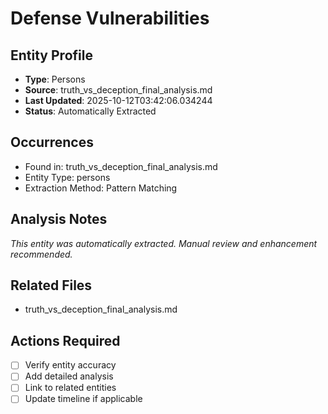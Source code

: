 # Defense Vulnerabilities

## Entity Profile
- **Type**: Persons
- **Source**: truth_vs_deception_final_analysis.md
- **Last Updated**: 2025-10-12T03:42:06.034244
- **Status**: Automatically Extracted

## Occurrences
- Found in: truth_vs_deception_final_analysis.md
- Entity Type: persons
- Extraction Method: Pattern Matching

## Analysis Notes
*This entity was automatically extracted. Manual review and enhancement recommended.*

## Related Files
- truth_vs_deception_final_analysis.md

## Actions Required
- [ ] Verify entity accuracy
- [ ] Add detailed analysis
- [ ] Link to related entities
- [ ] Update timeline if applicable
